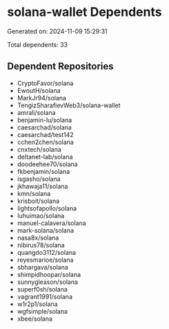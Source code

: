 # solana-wallet Dependents

Generated on: 2024-11-09 15:29:31

Total dependents: 33

## Dependent Repositories

- CryptoFavor/solana
- EwoutH/solana
- MarkJr94/solana
- TengizSharafievWeb3/solana-wallet
- amrali/solana
- benjamin-lu/solana
- caesarchad/solana
- caesarchad/test142
- cchen2chen/solana
- cnxtech/solana
- deltanet-lab/solana
- doodeehee70/solana
- fkbenjamin/solana
- isgasho/solana
- jkhawaja11/solana
- kmn/solana
- krisboit/solana
- lightsofapollo/solana
- luhuimao/solana
- manuel-calavera/solana
- mark-solana/solana
- nasa8x/solana
- nibirus78/solana
- quangdo3112/solana
- reyesmarioe/solana
- sbhargava/solana
- shimpidhoopar/solana
- sunnygleason/solana
- superf0sh/solana
- vagrant1991/solana
- w1r2p1/solana
- wgfsimple/solana
- xbee/solana
